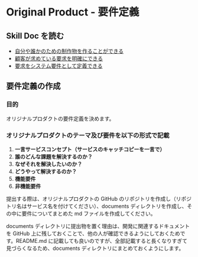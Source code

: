 # Original Product - 要件定義

## Skill Doc を読む

- [自分や誰かのための制作物を作ることができる](/skilldocs/BUSINESS_THINKING.md)
- [顧客が求めている要求を明確にできる](/skilldocs/REQUIREMENTS_ANALYSIS.md)
- [要求をシステム要件として定義できる](/skilldocs/REQUIREMENT_DEFINITION.md)

## 要件定義の作成

### 目的

オリジナルプロダクトの要件定義を決めます。

### オリジナルプロダクトのテーマ及び要件を以下の形式で記載

1. **一言サービスコンセプト（サービスのキャッチコピーを一言で）**
2. **誰のどんな課題を解決するのか？**
3. **なぜそれを解決したいのか？**
4. **どうやって解決するのか？**
5. **機能要件**
6. **非機能要件**

提出する際は、オリジナルプロダクトの GitHub のリポジトリを作成し（リポジトリ名はサービス名を付けてください）、documents ディレクトリを作成し、その中に要件についてまとめた md ファイルを作成してください。

documents ディレクトリに提出物を置く理由は、開発に関連するドキュメントを GitHub 上に残しておくことで、他の人が確認できるようにしておくためです。README.md に記載しても良いのですが、全部記載すると長くなりすぎて見づらくなるため、documents ディレクトリにまとめておくようにします。
